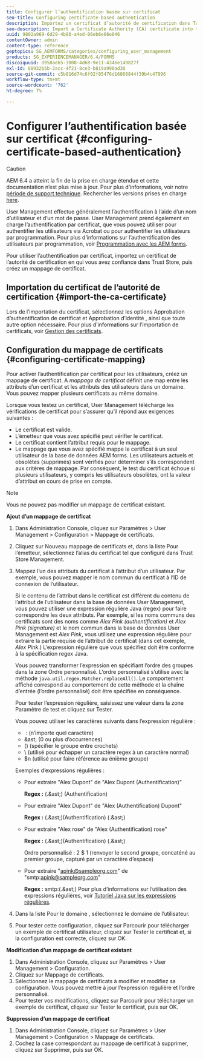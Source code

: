 ```yaml
---
title: Configurer l’authentification basée sur certificat
seo-title: Configuring certificate-based authentication
description: Importez un certificat d’autorité de certification dans Trust Store et créez un mappage de certificats pour l’authentification par certificat.
seo-description: Import a Certificate Authority (CA) certificate into the Trust Store and create a certificate mapping for certificate-based authentication.
uuid: 9802a969-6d29-4b80-a4ed-06eb6e66e046
contentOwner: admin
content-type: reference
geptopics: SG_AEMFORMS/categories/configuring_user_management
products: SG_EXPERIENCEMANAGER/6.4/FORMS
discoiquuid: d958ae65-3008-4d68-9e11-4346e149827f
exl-id: 88932b5b-2acc-4f21-8ce3-b819a990ad30
source-git-commit: c5b816d74c6f02f85476d16868844f39b4c47996
workflow-type: tm+mt
source-wordcount: '762'
ht-degree: 7%

---
```


# Configurer l’authentification basée sur certificat {#configuring-certificate-based-authentication}

>[!CAUTION]
>
>AEM 6.4 a atteint la fin de la prise en charge étendue et cette documentation n’est plus mise à jour. Pour plus d’informations, voir notre [période de support technique](https://helpx.adobe.com/fr/support/programs/eol-matrix.html). Rechercher les versions prises en charge [here](https://experienceleague.adobe.com/docs/?lang=fr).

User Management effectue généralement l’authentification à l’aide d’un nom d’utilisateur et d’un mot de passe. User Management prend également en charge l’authentification par certificat, que vous pouvez utiliser pour authentifier les utilisateurs via Acrobat ou pour authentifier les utilisateurs par programmation. Pour plus d’informations sur l’authentification des utilisateurs par programmation, voir [Programmation avec les AEM forms](https://www.adobe.com/go/learn_aemforms_programming_63_fr).

Pour utiliser l’authentification par certificat, importez un certificat de l’autorité de certification en qui vous avez confiance dans Trust Store, puis créez un mappage de certificat.

## Importation du certificat de l’autorité de certification {#import-the-ca-certificate}

Lors de l’importation du certificat, sélectionnez les options Approbation d’authentification de certificat et Approbation d’identité , ainsi que toute autre option nécessaire. Pour plus d’informations sur l’importation de certificats, voir [Gestion des certificats](/help/forms/using/admin-help/certificates.md#managing-certificates).

## Configuration du mappage de certificats {#configuring-certificate-mapping}

Pour activer l’authentification par certificat pour les utilisateurs, créez un mappage de certificat. A *mappage de certificat* définit une map entre les attributs d’un certificat et les attributs des utilisateurs dans un domaine. Vous pouvez mapper plusieurs certificats au même domaine.

Lorsque vous testez un certificat, User Management télécharge les vérifications de certificat pour s’assurer qu’il répond aux exigences suivantes :

* Le certificat est valide.
* L’émetteur que vous avez spécifié peut vérifier le certificat.
* Le certificat contient l’attribut requis pour le mappage.
* Le mappage que vous avez spécifié mappe le certificat à un seul utilisateur de la base de données AEM forms. Les utilisateurs actuels et obsolètes (supprimés) sont vérifiés pour déterminer s’ils correspondent aux critères de mappage. Par conséquent, le test du certificat échoue si plusieurs utilisateurs, y compris les utilisateurs obsolètes, ont la valeur d’attribut en cours de prise en compte.

>[!NOTE]
>
>Vous ne pouvez pas modifier un mappage de certificat existant.

**Ajout d’un mappage de certificat**

1. Dans Administration Console, cliquez sur Paramètres > User Management > Configuration > Mappage de certificats.
1. Cliquez sur Nouveau mappage de certificats et, dans la liste Pour l’émetteur, sélectionnez l’alias du certificat tel que configuré dans Trust Store Management.
1. Mappez l’un des attributs du certificat à l’attribut d’un utilisateur. Par exemple, vous pouvez mapper le nom commun du certificat à l’ID de connexion de l’utilisateur.

   Si le contenu de l’attribut dans le certificat est différent du contenu de l’attribut de l’utilisateur dans la base de données User Management, vous pouvez utiliser une expression régulière Java (regex) pour faire correspondre les deux attributs. Par exemple, si les noms communs des certificats sont des noms comme *Alex Pink (authentification)* et *Alex Pink (signature)* et le nom commun dans la base de données User Management est *Alex Pink*, vous utilisez une expression régulière pour extraire la partie requise de l’attribut de certificat (dans cet exemple, *Alex Pink*.) L’expression régulière que vous spécifiez doit être conforme à la spécification regex Java.

   Vous pouvez transformer l’expression en spécifiant l’ordre des groupes dans la zone Ordre personnalisé. L’ordre personnalisé s’utilise avec la méthode `java.util.regex.Matcher.replaceAll()`. Le comportement affiché correspond au comportement de cette méthode et la chaîne d’entrée (l’ordre personnalisé) doit être spécifiée en conséquence.

   Pour tester l’expression régulière, saisissez une valeur dans la zone Paramètre de test et cliquez sur Tester.

   Vous pouvez utiliser les caractères suivants dans l’expression régulière :

   *  : (n’importe quel caractère)
   * &amp;ast; (0 ou plus d’occurrences)
   * () (spécifier le groupe entre crochets)
   * \ (utilisé pour échapper un caractère regex à un caractère normal)
   * $n (utilisé pour faire référence au énième groupe)

   Exemples d’expressions régulières :

   * Pour extraire &quot;Alex Dupont&quot; de &quot;Alex Dupont (Authentification)&quot;

      **Regex :** (.&amp;ast;) \(Authentification\)

   * Pour extraire &quot;Alex Dupont&quot; de &quot;Alex (Authentification) Dupont&quot;

      **Regex :** (.&amp;ast;)\(Authentification\) (.&amp;ast;)

   * Pour extraire &quot;Alex rose&quot; de &quot;Alex (Authentification) rose&quot;

      **Regex :** (.&amp;ast;)\(Authentification\) (.&amp;ast;)

      Ordre personnalisé : 2 $ 1 (renvoyer le second groupe, concaténé au premier groupe, capturé par un caractère d’espace)

   * Pour extraire &quot;apink@sampleorg.com&quot; de &quot;smtp:apink@sampleorg.com&quot;

      **Regex :** smtp:(.&amp;ast;)
   Pour plus d’informations sur l’utilisation des expressions régulières, voir [Tutoriel Java sur les expressions régulières](https://java.sun.com/docs/books/tutorial/essential/regex/).

1. Dans la liste Pour le domaine , sélectionnez le domaine de l’utilisateur.
1. Pour tester cette configuration, cliquez sur Parcourir pour télécharger un exemple de certificat utilisateur, cliquez sur Tester le certificat et, si la configuration est correcte, cliquez sur OK.

**Modification d’un mappage de certificat existant**

1. Dans Administration Console, cliquez sur Paramètres > User Management > Configuration.
1. Cliquez sur Mappage de certificats.
1. Sélectionnez le mappage de certificats à modifier et modifiez sa configuration. Vous pouvez mettre à jour l’expression régulière et l’ordre personnalisé.
1. Pour tester vos modifications, cliquez sur Parcourir pour télécharger un exemple de certificat, cliquez sur Tester le certificat, puis sur OK.

**Suppression d’un mappage de certificat**

1. Dans Administration Console, cliquez sur Paramètres > User Management > Configuration > Mappage de certificats.
1. Cochez la case correspondant au mappage de certificat à supprimer, cliquez sur Supprimer, puis sur OK.
